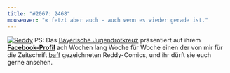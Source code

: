 ```yaml
---
title: "#2067: 2468"
mouseover: "∞ fetzt aber auch - auch wenn es wieder gerade ist."
---
```


<a href="http://www.facebook.com/Bayerisches.Jugendrotkreuz"><img src="http://www.fonflatter.de/bilder/reddy_s.png" alt="Reddy" /></a>
PS: Das <a href="http://www.jrk-bayern.de">Bayerische Jugendrotkreuz</a> präsentiert auf ihrem <a href="http://www.facebook.com/Bayerisches.Jugendrotkreuz"><strong>Facebook-Profil</strong></a> ach Wochen lang Woche für Woche einen der von mir für die Zeitschrift <a href="http://www.jrk-bayern.de/service/baff/">baff</a> gezeichneten Reddy-Comics, und ihr dürft sie euch gerne ansehen.

